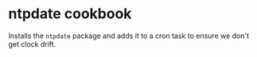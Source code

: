 ntpdate cookbook
================

Installs the `ntpdate` package and adds it to a cron task to ensure we don't get clock drift.


